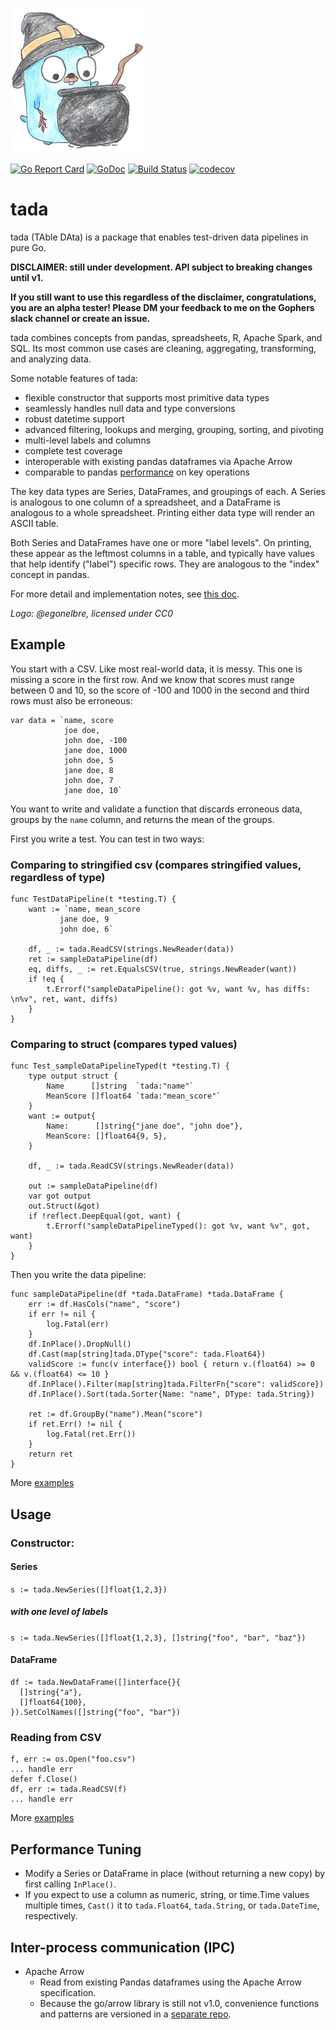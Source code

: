 ![tada logo](logo.png)

[![Go Report Card](https://goreportcard.com/badge/github.com/ptiger10/tada)](https://goreportcard.com/report/github.com/ptiger10/tada) 
[![GoDoc](https://godoc.org/github.com/ptiger10/tada?status.svg)](https://godoc.org/github.com/ptiger10/tada) 
[![Build Status](https://travis-ci.org/ptiger10/tada.svg?branch=master)](https://travis-ci.org/ptiger10/tada)
[![codecov](https://codecov.io/gh/ptiger10/tada/branch/master/graph/badge.svg)](https://codecov.io/gh/ptiger10/tada)

# tada
tada (TAble DAta) is a package that enables test-driven data pipelines in pure Go.

**DISCLAIMER: still under development. API subject to breaking changes until v1.**

**If you still want to use this regardless of the disclaimer, congratulations, you are an alpha tester! Please DM your feedback to me on the Gophers slack channel or create an issue.**

tada combines concepts from pandas, spreadsheets, R, Apache Spark, and SQL.
Its most common use cases are cleaning, aggregating, transforming, and analyzing data.

Some notable features of tada:
* flexible constructor that supports most primitive data types
* seamlessly handles null data and type conversions
* robust datetime support
* advanced filtering, lookups and merging, grouping, sorting, and pivoting
* multi-level labels and columns
* complete test coverage
* interoperable with existing pandas dataframes via Apache Arrow
* comparable to pandas [performance](comparison_summary.txt) on key operations

The key data types are Series, DataFrames, and groupings of each.
A Series is analogous to one column of a spreadsheet, and a DataFrame is analogous to a whole spreadsheet.
Printing either data type will render an ASCII table.

Both Series and DataFrames have one or more "label levels".
On printing, these appear as the leftmost columns in a table, and typically have values that help identify ("label") specific rows.
They are analogous to the "index" concept in pandas.

For more detail and implementation notes, see [this doc](https://docs.google.com/document/d/18DvZzd6Tg6Bz0SX0fY2SrXOjE8d9xDhU6bDEnaIc_rM/edit?usp=sharing).

*Logo: @egonelbre, licensed under CC0*

## Example
You start with a CSV. Like most real-world data, it is messy. This one is missing a score in the first row. And we know that scores must range between 0 and 10, so the score of -100 and 1000 in the second and third rows must also be erroneous:
```
var data = `name, score
            joe doe,
            john doe, -100
            jane doe, 1000
            john doe, 5
            jane doe, 8
            john doe, 7
            jane doe, 10`
```
You want to write and validate a function that discards erroneous data, groups by the `name` column, and returns the mean of the groups. 

First you write a test. You can test in two ways:
### Comparing to stringified csv (compares stringified values, regardless of type)
```
func TestDataPipeline(t *testing.T) {
	want := `name, mean_score
           jane doe, 9
           john doe, 6`

	df, _ := tada.ReadCSV(strings.NewReader(data))
	ret := sampleDataPipeline(df)
	eq, diffs, _ := ret.EqualsCSV(true, strings.NewReader(want))
	if !eq {
		t.Errorf("sampleDataPipeline(): got %v, want %v, has diffs: \n%v", ret, want, diffs)
	}
}
```

### Comparing to struct (compares typed values)
```
func Test_sampleDataPipelineTyped(t *testing.T) {
	type output struct {
		Name      []string  `tada:"name"`
		MeanScore []float64 `tada:"mean_score"`
	}
	want := output{
		Name:      []string{"jane doe", "john doe"},
		MeanScore: []float64{9, 5},
	}

	df, _ := tada.ReadCSV(strings.NewReader(data))

	out := sampleDataPipeline(df)
	var got output
	out.Struct(&got)
	if !reflect.DeepEqual(got, want) {
		t.Errorf("sampleDataPipelineTyped(): got %v, want %v", got, want)
	}
}
```

Then you write the data pipeline:
```
func sampleDataPipeline(df *tada.DataFrame) *tada.DataFrame {
	err := df.HasCols("name", "score")
	if err != nil {
		log.Fatal(err)
	}
	df.InPlace().DropNull()
	df.Cast(map[string]tada.DType{"score": tada.Float64})
	validScore := func(v interface{}) bool { return v.(float64) >= 0 && v.(float64) <= 10 }
	df.InPlace().Filter(map[string]tada.FilterFn{"score": validScore})
	df.InPlace().Sort(tada.Sorter{Name: "name", DType: tada.String})
	
	ret := df.GroupBy("name").Mean("score")
	if ret.Err() != nil {
		log.Fatal(ret.Err())
	}
	return ret
}
```
More [examples](https://godoc.org/github.com/ptiger10/tada#pkg-examples)



## Usage
### Constructor:
#### Series
`s := tada.NewSeries([]float{1,2,3})`
##### with one level of labels
`s := tada.NewSeries([]float{1,2,3}, []string{"foo", "bar", "baz"})`
#### DataFrame
```
df := tada.NewDataFrame([]interface{}{
  []string{"a"}, 
  []float64{100},
}).SetColNames([]string{"foo", "bar"})
```

### Reading from CSV
```
f, err := os.Open("foo.csv")
... handle err
defer f.Close()
df, err := tada.ReadCSV(f)
... handle err
```

More [examples](https://godoc.org/github.com/ptiger10/tada#pkg-examples)

## Performance Tuning
* Modify a Series or DataFrame in place (without returning a new copy) by first calling `InPlace()`.
* If you expect to use a column as numeric, string, or time.Time values multiple times, `Cast()` it to `tada.Float64`, `tada.String`, or `tada.DateTime`, respectively.

## Inter-process communication (IPC)
* Apache Arrow
  * Read from existing Pandas dataframes using the Apache Arrow specification. 
  * Because the go/arrow library is still not v1.0, convenience functions and patterns are versioned in a [separate repo](https://github.com/ptiger10/tada-io).
